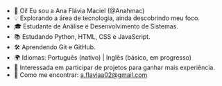 - 👋 Oi! Eu sou a Ana Flávia Maciel (@Anahmac)
- 💡 Explorando a área de tecnologia, ainda descobrindo meu foco.
- 🎓 Estudante de Análise e Desenvolvimento de Sistemas.
- 📚 Estudando Python, HTML, CSS e JavaScript.
- 🛠 Aprendendo Git e GitHub.
- 🌍 Idiomas: Português (nativo) | Inglês (básico, em progresso)
- 🤝 Interessada em participar de projetos para ganhar mais experiência.
- 📩 Como me encontrar: a.flaviaa02@gmail.com

<!---
Anahmac/Anahmac is a ✨ special ✨ repository because its `README.md` (this file) appears on your GitHub profile.
You can click the Preview link to take a look at your changes.
--->
